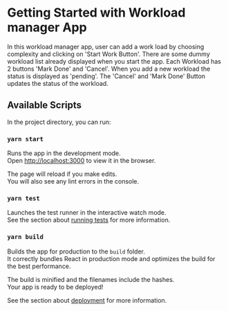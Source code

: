 # Getting Started with Workload manager App

In this workload manager app, user can add a work load  by choosing complexity and clicking on 'Start Work Button'.
There are some dummy workload list already displayed when you start the app.
Each Workload has 2 buttons 'Mark Done' and 'Cancel'.
When you add a new workload the status is displayed as 'pending'. 
The 'Cancel' and 'Mark Done' Button updates the status of the workload.

## Available Scripts

In the project directory, you can run:

### `yarn start`

Runs the app in the development mode.\
Open [http://localhost:3000](http://localhost:3000) to view it in the browser.

The page will reload if you make edits.\
You will also see any lint errors in the console.

### `yarn test`

Launches the test runner in the interactive watch mode.\
See the section about [running tests](https://facebook.github.io/create-react-app/docs/running-tests) for more information.

### `yarn build`

Builds the app for production to the `build` folder.\
It correctly bundles React in production mode and optimizes the build for the best performance.

The build is minified and the filenames include the hashes.\
Your app is ready to be deployed!

See the section about [deployment](https://facebook.github.io/create-react-app/docs/deployment) for more information.
